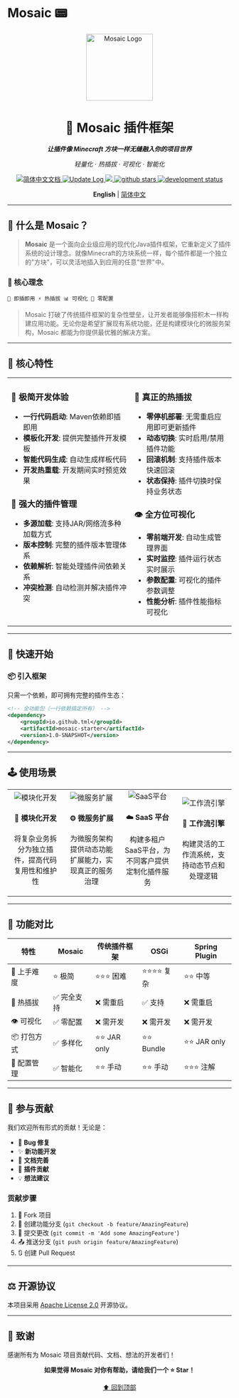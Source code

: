 # Mosaic 📟

<div align="center">

<img src="https://github.com/user-attachments/assets/b425421b-d3dd-4b6c-b1a7-a944ff63c3e9" alt="Mosaic Logo" width="150" />

<h1>🧩 Mosaic 插件框架</h1>

<p><strong><em>让插件像 Minecraft 方块一样无缝融入你的项目世界</em></strong></p>

*轻量化 · 热插拔 · 可视化 · 智能化*

<a href="https://Geniusay.github.io/ChopperBot-Doc/">

<img src="https://img.shields.io/badge/文档-简体中文-blue.svg?style=for-the-badge" alt="简体中文文档" />

</a>

<a href="https://github.com/Geniusay/ChopperBot/blob/master/CHANGELOG.md">

<img src="https://img.shields.io/badge/ChangeLog-English-blue.svg?style=for-the-badge" alt="Update Log" />

</a>

<a href="https://www.oracle.com/technetwork/java/javase/downloads/index.html">

<img src="https://img.shields.io/badge/JDK-11+-green.svg?style=for-the-badge" />

</a>

<a href='https://github.com/Geniusay/ChopperBot'>

<img src="https://img.shields.io/github/stars/Geniusay/ChopperBot.svg?style=for-the-badge" alt="github stars"/>

</a>

<a href="">

<img src="https://img.shields.io/badge/Status-Developing-yellow?style=for-the-badge" alt="development status"/>

</a>

<p align='center'>

<b>English</b> | <a href="README.zh-CN.md">简体中文</a>

</p>

</div>

---

## 👻 什么是 Mosaic？
>**Mosaic** 是一个面向企业级应用的现代化Java插件框架，它重新定义了插件系统的设计理念。就像Minecraft的方块系统一样，每个插件都是一个独立的"方块"，可以灵活地插入到应用的任意"世界"中。
### 🎯 核心理念

```
🔌 即插即用 ⚡ 热插拔 📊 可视化 🚀 零配置
```

>Mosaic 打破了传统插件框架的复杂性壁垒，让开发者能够像搭积木一样构建应用功能。无论你是希望扩展现有系统功能，还是构建模块化的微服务架构，Mosaic 都能为你提供最优雅的解决方案。

---

## 🔱 核心特性

<table>
<tr>
<td width="55%" valign="top">

### 🚀 极简开发体验
- **一行代码启动**: Maven依赖即插即用
- **模板化开发**: 提供完整插件开发模板
- **智能代码生成**: 自动生成样板代码
- **开发热重载**: 开发期间实时预览效果

### 🔄 强大的插件管理
- **多源加载**: 支持JAR/网络流多种加载方式
- **版本控制**: 完整的插件版本管理体系
- **依赖解析**: 智能处理插件间依赖关系
- **冲突检测**: 自动检测并解决插件冲突

</td>
<td width="55%" valign="top">

### 🔌 真正的热插拔
- **零停机部署**: 无需重启应用即可更新插件
- **动态切换**: 实时启用/禁用插件功能
- **回滚机制**: 支持插件版本快速回滚
- **状态保持**: 插件切换时保持业务状态

### 👁️ 全方位可视化
- **零前端开发**: 自动生成管理界面
- **实时监控**: 插件运行状态实时展示
- **参数配置**: 可视化的插件参数调整
- **性能分析**: 插件性能指标可视化

</td>
</tr>
</table>

---

## 🚀 快速开始

### 📦 引入框架

只需一个依赖，即可拥有完整的插件生态：

```xml
<!-- 全功能包（一行依赖搞定所有） -->
<dependency>
    <groupId>io.github.tml</groupId>
    <artifactId>mosaic-starter</artifactId>
    <version>1.0-SNAPSHOT</version>
</dependency>
```

---

## 🕹️ 使用场景

<table>
<tr>
<td align="center" width="25%">
<img src="https://img.icons8.com/fluency/96/puzzle.png" alt="模块化开发"/>
<h4>🧩 模块化开发</h4>
<p>将复杂业务拆分为独立插件，提高代码复用性和维护性</p>
</td>
<td align="center" width="25%">
<img src="https://img.icons8.com/fluency/96/api-settings.png" alt="微服务扩展"/>
<h4>⚙️ 微服务扩展</h4>
<p>为微服务架构提供动态功能扩展能力，实现真正的服务治理</p>
</td>
<td align="center" width="25%">
<img src="https://img.icons8.com/fluency/96/cloud-development.png" alt="SaaS平台"/>
<h4>☁️ SaaS 平台</h4>
<p>构建多租户SaaS平台，为不同客户提供定制化插件服务</p>
</td>
<td align="center" width="25%">
<img src="https://img.icons8.com/fluency/96/workflow.png" alt="工作流引擎"/>
<h4>🔄 工作流引擎</h4>
<p>构建灵活的工作流系统，支持动态节点和处理逻辑</p>
</td>
</tr>
</table>

---

## 🔋 功能对比

| 特性 | Mosaic | 传统插件框架 | OSGi | Spring Plugin |
|------|--------|-------------|------|---------------|
| 🚀 上手难度 | ⭐ 极简 | ⭐⭐⭐ 困难 | ⭐⭐⭐⭐ 复杂 | ⭐⭐ 中等 |
| 🔌 热插拔 | ✅ 完全支持 | ❌ 需重启 | ✅ 支持 | ❌ 需重启 |
| 👁️ 可视化 | ✅ 零配置 | ❌ 需开发 | ❌ 需开发 | ❌ 需开发 |
| 📦 打包方式 | ✅ 多样化 | ⭐⭐ JAR only | ⭐⭐ Bundle | ⭐⭐ JAR only |
| 🔧 配置管理 | ✅ 智能化 | ⭐⭐ 手动 | ⭐⭐ 手动 | ⭐⭐⭐ 注解 |

---

## 🍖 参与贡献

我们欢迎所有形式的贡献！无论是：

- 🐛 **Bug 修复**
- ✨ **新功能开发**
- 📝 **文档完善**
- 🔌 **插件贡献**
- 💡 **想法建议**

### 贡献步骤

1. 🍴 Fork 项目
2. 🌿 创建功能分支 (`git checkout -b feature/AmazingFeature`)
3. 💾 提交更改 (`git commit -m 'Add some AmazingFeature'`)
4. 📤 推送分支 (`git push origin feature/AmazingFeature`)
5. 🔃 创建 Pull Request

---

## ⚖️ 开源协议

本项目采用 [Apache License 2.0](LICENSE) 开源协议。

---

## 🙏 致谢

感谢所有为 Mosaic 项目贡献代码、文档、想法的开发者们！

<div align="center">

**如果觉得 Mosaic 对你有帮助，请给我们一个 ⭐ Star！**

[⬆ 回到顶部](#-mosaic-plugin-framework)

</div>
